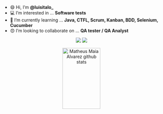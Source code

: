 
- 😄 Hi, I’m <b>@luisitalo_</b>
- 💻 I’m interested in ... <b>Software tests</b>
- 🔎 I’m currently learning ... <b>Java, CTFL, Scrum, Kanban, BDD, Selenium, Cucumber</b>
- 😍 I’m looking to collaborate on ... <b>QA tester / QA Analyst</b>


<p align="center">
  <a href="https://www.linkedin.com/in/luisitalo/" target="_blank"><img src="https://img.shields.io/badge/-LinkedIn-%230077B5?style=for-the-badge&logo=linkedin&logoColor=white" target="_blank"></a>
  <a href = "mailto:luisitalomoreirasouza@gmail.com"><img src="https://img.shields.io/badge/-Gmail-%23333?style=for-the-badge&logo=gmail&logoColor=white" target="_blank"></a>
</p>

<div align="center">  
  <img width="49%" height="195px" src="https://github-readme-stats.vercel.app/api?username=luisitalo&show_icons=true&count_private=true&hide_border=true&title_color=00bfbf&icon_color=00bfbf&text_color=c9d1d9&bg_color=0d1117" alt="Matheus Maia Alvarez github stats" /> 
  
</div>






 
